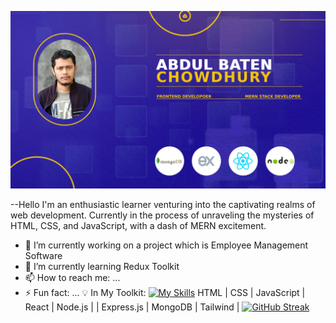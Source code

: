 ![alt text](https://github.com/Abdul-Baten-Chy/Abdul-Baten-Chy/blob/main/git_banner.jpg?raw=true)

--Hello I'm an enthusiastic learner venturing into the captivating realms of web development. Currently in the process of unraveling the mysteries of HTML, CSS, and JavaScript, with a dash of MERN excitement.
- 🔭 I’m currently working on a project which is  Employee Management Software
- 🌱 I’m currently learning  Redux Toolkit
- 📫 How to reach me: ...
- ⚡ Fun fact: ...
💡 In My Toolkit: [![My Skills](https://skillicons.dev/icons?i=js,html,css,tailwind,js,react,express,mongodb,nodejs,firebase,git,github,ps)](https://skillicons.dev)
HTML | CSS | JavaScript | React  | Node.js | | Express.js | MongoDB | Tailwind |
[![GitHub Streak](https://github-readme-streak-stats.herokuapp.com?user=Abdul-Baten-Chy&theme=vue-dark&card_width=1280)](https://git.io/streak-stats)



